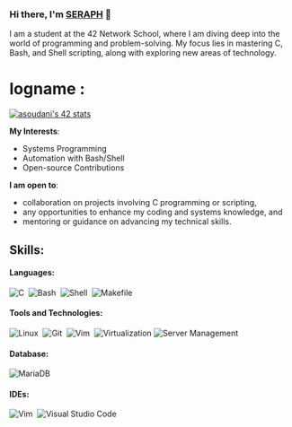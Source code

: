 ### Hi there, I'm [SERAPH](https://github.com/seraph919) 👋

I am a student at the 42 Network School, where I am diving deep into the world of programming and problem-solving. My focus lies in mastering C, Bash, and Shell scripting, along with exploring new areas of technology.

# logname :
[![asoudani's 42 stats](https://badge.mediaplus.ma/darkblue/asoudani)](https://github.com/oakoudad/badge42)

**My Interests**:
- Systems Programming
- Automation with Bash/Shell
- Open-source Contributions

**I am open to**:

- collaboration on projects involving C programming or scripting,
- any opportunities to enhance my coding and systems knowledge, and
- mentoring or guidance on advancing my technical skills.

## Skills:

#### Languages:

![C](https://img.shields.io/badge/C-%2300599C.svg?style=for-the-badge&logo=c&logoColor=white)&nbsp;
![Bash](https://img.shields.io/badge/Bash-%2312100E.svg?style=for-the-badge&logo=gnu-bash&logoColor=white)&nbsp;
![Shell](https://img.shields.io/badge/Shell-%23000000.svg?style=for-the-badge&logo=terminal&logoColor=white)&nbsp;
![Makefile](https://img.shields.io/badge/Makefile-%23000000.svg?style=for-the-badge&logo=makefile&logoColor=white)

#### Tools and Technologies:

![Linux](https://img.shields.io/badge/Linux-FCC624?style=for-the-badge&logo=linux&logoColor=black)&nbsp;
![Git](https://img.shields.io/badge/GIT-E44C30?style=for-the-badge&logo=git&logoColor=white)&nbsp;
![Vim](https://img.shields.io/badge/VIM-%2311AB00.svg?style=for-the-badge&logo=vim&logoColor=white)&nbsp;
![Virtualization](https://img.shields.io/badge/Virtualization-%23000000.svg?style=for-the-badge&logo=vmware&logoColor=white)
![Server Management](https://img.shields.io/badge/Server_Management-%23000000.svg?style=for-the-badge&logo=ansible&logoColor=white)

#### Database:

![MariaDB](https://img.shields.io/badge/MariaDB-003545?style=for-the-badge&logo=mariadb&logoColor=white)&nbsp;

#### IDEs:

![Vim](https://img.shields.io/badge/VIM-%2311AB00.svg?style=for-the-badge&logo=vim&logoColor=white)&nbsp;
![Visual Studio Code](https://img.shields.io/badge/Visual%20Studio%20Code-0078d7.svg?style=for-the-badge&logo=visual-studio-code&logoColor=white)&nbsp;
